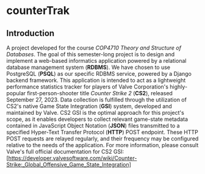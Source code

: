 # counterTrak
## Introduction
A project developed for the course *COP4710 Theory and Structure of Databases*. The goal of this semester-long project is to design and implement a web-based informatics application powered by a relational database management system (**RDBMS**). We have chosen to use PostgreSQL (**PSQL**) as our specific RDBMS service, powered by a Django backend framework. This application is intended to act as a lightweight performance statistics tracker for players of Valve Corporation's highly-popular first-person-shooter title *Counter Strike 2* (**CS2**), released September 27, 2023. Data collection is fulfilled through the utilization of CS2's native Game State Integration (**GSI**) system, developed and maintained by Valve. CS2 GSI is the optimal approach for this project's scope, as it enables developers to collect relevant game-state metadata contained in JavaScript Object Notation (**JSON**) files transmitted to a specified Hyper-Text Transfer Protocol (**HTTP**) POST endpoint. These HTTP POST requests are relayed regularly, and their frequency may be configured relative to the needs of the application.  For more information, please consult Valve's full official documentation for CS2 GSI: [https://developer.valvesoftware.com/wiki/Counter-Strike:_Global_Offensive_Game_State_Integration]

